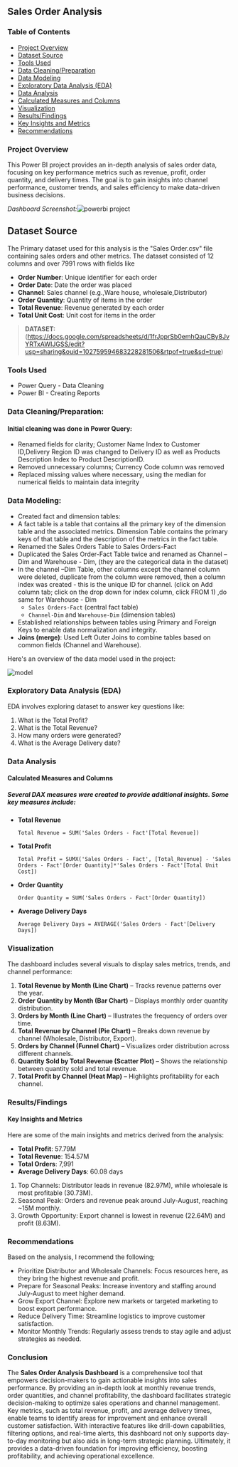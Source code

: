 ## Sales Order Analysis 

### Table of Contents

- [Project Overview](#project-overview)
- [Dataset Source](#dataset-source)
- [Tools Used](#tools-used)
- [Data Cleaning/Preparation](#data-cleaningpreparation)
- [Data Modeling](#data-modeling)
- [Exploratory Data Analysis (EDA)](#exploratory-data-analysis-eda)
- [Data Analysis](#data-analysis)
- [Calculated Measures and Columns](#calculated-measures-and-columns)
- [Visualization](#visualization)
- [Results/Findings](#resultsfindings)
- [Key Insights and Metrics](#key-insights-and-metrics)
- [Recommendations](#recommendations)

### Project Overview

This Power BI project provides an in-depth analysis of sales order data, focusing on key performance metrics such as revenue, profit, order quantity, and delivery times. The goal is to gain insights into channel performance, customer trends, and sales efficiency to make data-driven business decisions.

*Dashboard Screenshot:*![powerbi project](https://github.com/user-attachments/assets/bf02e911-b115-482c-8ca3-0b3c1aef8628)

## Dataset Source

The Primary dataset used for this analysis is the "Sales Order.csv" file containing sales orders and other metrics. The dataset consisted of 12 columns and over 7991 rows with fields like

- **Order Number**: Unique identifier for each order
- **Order Date**: Date the order was placed
- **Channel**: Sales channel (e.g.,Ware house, wholesale,Distributor)
- **Order Quantity**: Quantity of items in the order
- **Total Revenue**: Revenue generated by each order
- **Total Unit Cost**: Unit cost for items in the order

> **DATASET:** (https://docs.google.com/spreadsheets/d/1frJpprSb0emhQauCBy8JvYRTxAWIJGSS/edit?usp=sharing&ouid=102759594683228281506&rtpof=true&sd=true)

### Tools Used

- Power Query - Data Cleaning
- Power BI - Creating Reports

### Data Cleaning/Preparation:

#### Initial cleaning was done in Power Query:
 
  - Renamed fields for clarity; Customer Name Index to Customer ID,Delivery Region ID was changed to Delivery ID as well as Products Description Index to Product DescriptionID.
  - Removed unnecessary columns; Currency Code column was removed
  - Replaced missing values where necessary, using the median for numerical fields to maintain data integrity

### Data Modeling:
  - Created fact and dimension tables:
  - A fact table is a table that contains all the primary key of the dimension table and the associated metrics. Dimension Table contains the primary keys of that table and the description of the metrics in the fact table.
  - Renamed the Sales Orders Table to Sales Orders-Fact
  - Duplicated the Sales Order-Fact Table twice and renamed as Channel –Dim and Warehouse - Dim, (they are the categorical data in the dataset)
  - In the channel –Dim Table, other columns except the channel column were deleted, duplicate from the column were removed, then a column index was created - this is the unique ID for channel. (click on Add column tab; click on the drop down for index column, click FROM 1) ,do same for Warehouse - Dim
    - `Sales Orders-Fact` (central fact table)
    - `Channel-Dim` and `Warehouse-Dim` (dimension tables)
  - Established relationships between tables using Primary and Foreign Keys to enable data normalization and integrity.
  - **Joins (merge)**: Used Left Outer Joins to combine tables based on common fields (Channel and Warehouse).

Here's an overview of the data model used in the project:

![model](https://github.com/user-attachments/assets/6dc97f71-0454-4160-90a9-cb52b4d27969)

### Exploratory Data Analysis (EDA)

EDA involves exploring dataset to answer key questions like:

1. What is the Total Profit?
2. What is the Total Revenue?
3. How many orders were generated?
4. What is the Average Delivery date?
   
### Data Analysis

#### Calculated Measures and Columns

##### Several DAX measures were created to provide additional insights. Some key measures include:

- **Total Revenue**
  ```DAX
  Total Revenue = SUM('Sales Orders - Fact'[Total Revenue])
- **Total Profit**
  ```DAX
  Total Profit = SUMX('Sales Orders - Fact', [Total_Revenue] - 'Sales Orders - Fact'[Order Quantity]*'Sales Orders - Fact'[Total Unit Cost]) 
- **Order Quantity**
  ```DAX
  Order Quantity = SUM('Sales Orders - Fact'[Order Quantity])
- **Average Delivery Days**
  ```DAX
  Average Delivery Days = AVERAGE('Sales Orders - Fact'[Delivery Days])

### Visualization

The dashboard includes several visuals to display sales metrics, trends, and channel performance:

1. **Total Revenue by Month (Line Chart)** – Tracks revenue patterns over the year.
2. **Order Quantity by Month (Bar Chart)** – Displays monthly order quantity distribution.
3. **Orders by Month (Line Chart)** – Illustrates the frequency of orders over time.
4. **Total Revenue by Channel (Pie Chart)** – Breaks down revenue by channel (Wholesale, Distributor, Export).
5. **Orders by Channel (Funnel Chart)** – Visualizes order distribution across different channels.
6. **Quantity Sold by Total Revenue (Scatter Plot)** – Shows the relationship between quantity sold and total revenue.
7. **Total Profit by Channel (Heat Map)** – Highlights profitability for each channel.

### Results/Findings

#### Key Insights and Metrics

Here are some of the main insights and metrics derived from the analysis:
- **Total Profit**: 57.79M
- **Total Revenue**: 154.57M
- **Total Orders**: 7,991
- **Average Delivery Days**: 60.08 days

1. Top Channels: Distributor leads in revenue (82.97M), while wholesale is most profitable (30.73M).
2. Seasonal Peak: Orders and revenue peak around July-August, reaching ~15M monthly.
3. Growth Opportunity: Export channel is lowest in revenue (22.64M) and profit (8.63M).

### Recommendations
Based on the analysis, I recommend the following;

- Prioritize Distributor and Wholesale Channels: Focus resources here, as they bring the highest revenue and profit.
- Prepare for Seasonal Peaks: Increase inventory and staffing around July-August to meet higher demand.
- Grow Export Channel: Explore new markets or targeted marketing to boost export performance.
- Reduce Delivery Time: Streamline logistics to improve customer satisfaction.
- Monitor Monthly Trends: Regularly assess trends to stay agile and adjust strategies as needed.

### Conclusion
The **Sales Order Analysis Dashboard** is a comprehensive tool that empowers decision-makers to gain actionable insights into sales performance. By providing an in-depth look at monthly revenue trends, order quantities, and channel profitability, the dashboard facilitates strategic decision-making to optimize sales operations and channel management. Key metrics, such as total revenue, profit, and average delivery times, enable teams to identify areas for improvement and enhance overall customer satisfaction.
With interactive features like drill-down capabilities, filtering options, and real-time alerts, this dashboard not only supports day-to-day monitoring but also aids in long-term strategic planning. Ultimately, it provides a data-driven foundation for improving efficiency, boosting profitability, and achieving operational excellence.





